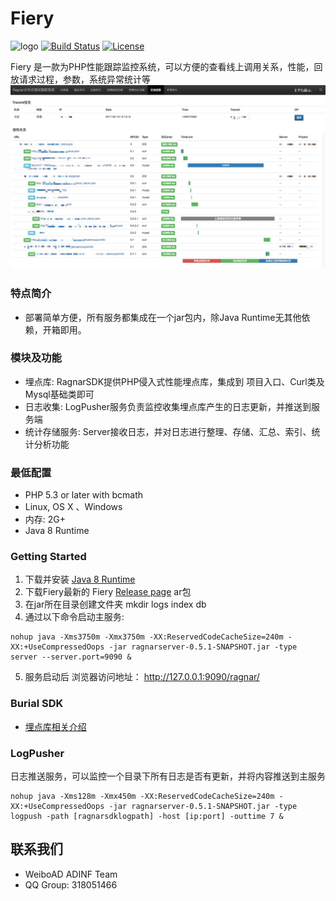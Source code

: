Fiery
====== 

![logo](https://img.shields.io/badge/status-alpha-red.svg)
[![Build Status](https://travis-ci.org/weiboad/fiery.png)](https://travis-ci.org/weiboad/fiery)
[![License](https://img.shields.io/badge/license-apache2-blue.svg)](LICENSE)


 Fiery 是一款为PHP性能跟踪监控系统，可以方便的查看线上调用关系，性能，回放请求过程，参数，系统异常统计等
![showtrace](docs/imgs/showtrace.png)


### 特点简介
 * 部署简单方便，所有服务都集成在一个jar包内，除Java Runtime无其他依赖，开箱即用。

### 模块及功能
 * 埋点库: RagnarSDK提供PHP侵入式性能埋点库，集成到 项目入口、Curl类及Mysql基础类即可
 * 日志收集: LogPusher服务负责监控收集埋点库产生的日志更新，并推送到服务端
 * 统计存储服务: Server接收日志，并对日志进行整理、存储、汇总、索引、统计分析功能
 
### 最低配置
 * PHP 5.3 or later with bcmath
 * Linux, OS X 、Windows
 * 内存: 2G+
 * Java 8 Runtime

### Getting Started
 1. 下载并安装 [Java 8 Runtime](http://www.oracle.com/technetwork/java/javase/downloads/jdk8-downloads-2133151.html)
 2. 下载Fiery最新的 Fiery [Release page]((https://github.com/weiboad/fiery/releases)) ar包
 3. 在jar所在目录创建文件夹 mkdir logs index db
 4. 通过以下命令启动主服务:
 ```
 nohup java -Xms3750m -Xmx3750m -XX:ReservedCodeCacheSize=240m -XX:+UseCompressedOops -jar ragnarserver-0.5.1-SNAPSHOT.jar -type server --server.port=9090 &
 ```
 5. 服务启动后 浏览器访问地址： http://127.0.0.1:9090/ragnar/

### Burial SDK
 * [埋点库相关介绍](./ragnarsdk/README.md)


### LogPusher
 日志推送服务，可以监控一个目录下所有日志是否有更新，并将内容推送到主服务
 ```
 nohup java -Xms128m -Xmx450m -XX:ReservedCodeCacheSize=240m -XX:+UseCompressedOops -jar ragnarserver-0.5.1-SNAPSHOT.jar -type logpush -path [ragnarsdklogpath] -host [ip:port] -outtime 7 &
 ```

## 联系我们
 * WeiboAD ADINF Team
 * QQ Group: 318051466
